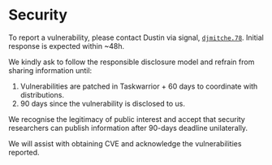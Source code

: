 # Security

To report a vulnerability, please contact Dustin via signal, [`djmitche.78`](https://signal.me/#eu/2T98jpkMAzvFL2wg3OkZnNrfhk1DFfu6eqkMEPqcAuCsLZPVk39A67rp4khmrMNF).
Initial response is expected within ~48h.

We kindly ask to follow the responsible disclosure model and refrain from sharing information until:

1. Vulnerabilities are patched in Taskwarrior + 60 days to coordinate with distributions.
2. 90 days since the vulnerability is disclosed to us.

We recognise the legitimacy of public interest and accept that security researchers can publish information after 90-days deadline unilaterally.

We will assist with obtaining CVE and acknowledge the vulnerabilities reported.

